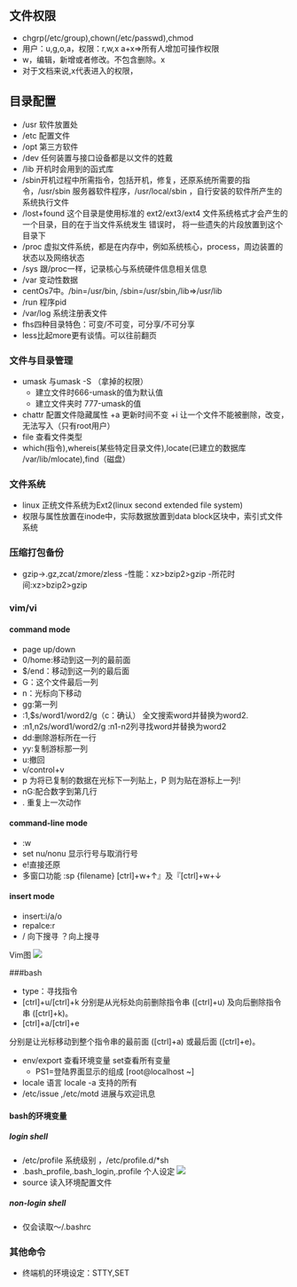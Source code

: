 ## 文件权限
- chgrp(/etc/group),chown(/etc/passwd),chmod
- 用户：u,g,o,a，权限：r,w,x  a+x=>所有人增加可操作权限
- w，编辑，新增或者修改。不包含删除。x
- 对于文档来说,x代表进入的权限，
## 目录配置
- /usr 软件放置处
- /etc 配置文件
- /opt 第三方软件
- /dev 任何装置与接口设备都是以文件的姓戴
- /lib 开机时会用到的函式库
- /sbin开机过程中所需指令，包括开机，修复，还原系统所需要的指令，/usr/sbin 服务器软件程序，/usr/local/sbin ，自行安装的软件所产生的系统执行文件
- /lost+found 这个目录是使用标准的 ext2/ext3/ext4 文件系统格式才会产生的一个目录，目的在于当文件系统发生 错误时， 将一些遗失的片段放置到这个目录下
- /proc 虚拟文件系统，都是在内存中，例如系统核心，process，周边装置的状态以及网络状态
- /sys 跟/proc一样，记录核心与系统硬件信息相关信息
- /var 变动性数据
- centOs7中。/bin=/usr/bin, /sbin=/usr/sbin,/lib=>/usr/lib
- /run 程序pid
- /var/log 系统注册表文件
- fhs四种目录特色：可变/不可变，可分享/不可分享
- less比起more更有谈情。可以往前翻页
### 文件与目录管理
- umask 与umask -S （拿掉的权限）
  - 建立文件时666-umask的值为默认值
  - 建立文件夹时 777-umask的值
- chattr 配置文件隐藏属性 +a 更新时间不变  +i 让一个文件不能被删除，改变，无法写入（只有root用户）
- file 查看文件类型
- which(指令),whereis(某些特定目录文件),locate(已建立的数据库 /var/lib/mlocate),find（磁盘）
### 文件系统
- linux 正统文件系统为Ext2(linux second extended file system)
- 权限与属性放置在inode中，实际数据放置到data block区块中，索引式文件系统
### 压缩打包备份
- gzip->.gz,zcat/zmore/zless
  -性能：xz>bzip2>gzip
  -所花时间:xz>bzip2>gzip
 ### vim/vi
 #### command mode
 - page up/down
 - 0/home:移动到这一列的最前面
 - $/end：移动到这一列的最后面
 - G：这个文件最后一列
 - n<Enter>：光标向下移动
 - gg:第一列
 - :1,$s/word1/word2/g（c：确认） 全文搜索word并替换为word2.
 - :n1,n2s/word1/word2/g  :n1-n2列寻找word并替换为word2
 - dd:删除游标所在一行
 - yy:复制游标那一列
 - u:撤回
 - v/control+v
 - p 为将已复制的数据在光标下一列贴上，P 则为贴在游标上一列!
 - nG:配合数字到第几行
 - . 重复上一次动作
 #### command-line mode
 - :w<fliename>
 - set nu/nonu 显示行号与取消行号
 - e!直接还原
 - 多窗口功能  :sp {filename} [ctrl]+w+↑』及『[ctrl]+w+↓
 #### insert mode
 - insert:i/a/o
 - repalce:r
 - / 向下搜寻 ？向上搜寻
 
 Vim图
![](https://i.loli.net/2018/11/28/5bfe8d2ca7dd9.png)

###bash
- type：寻找指令
-  [ctrl]+u/[ctrl]+k
分别是从光标处向前删除指令串 ([ctrl]+u) 及向后删除指令串 ([ctrl]+k)。
-  [ctrl]+a/[ctrl]+e
 
分别是让光标移动到整个指令串的最前面 ([ctrl]+a) 或最后面 ([ctrl]+e)。
- env/export 查看环境变量  set查看所有变量
  - PS1=登陆界面显示的组成 [root@localhost ~]
- locale 语言 locale -a 支持的所有
- /etc/issue ,/etc/motd 进展与欢迎讯息
#### bash的环境变量
##### login shell
- /etc/profile 系统级别 ，/etc/profile.d/*sh 
- .bash_profile,.bash_login,.profile 个人设定
![](https://i.loli.net/2018/12/07/5c09fc1bae412.png)
- source 读入环境配置文件
##### non-login shell
- 仅会读取～/.bashrc

### 其他命令
- 终端机的环境设定：STTY,SET